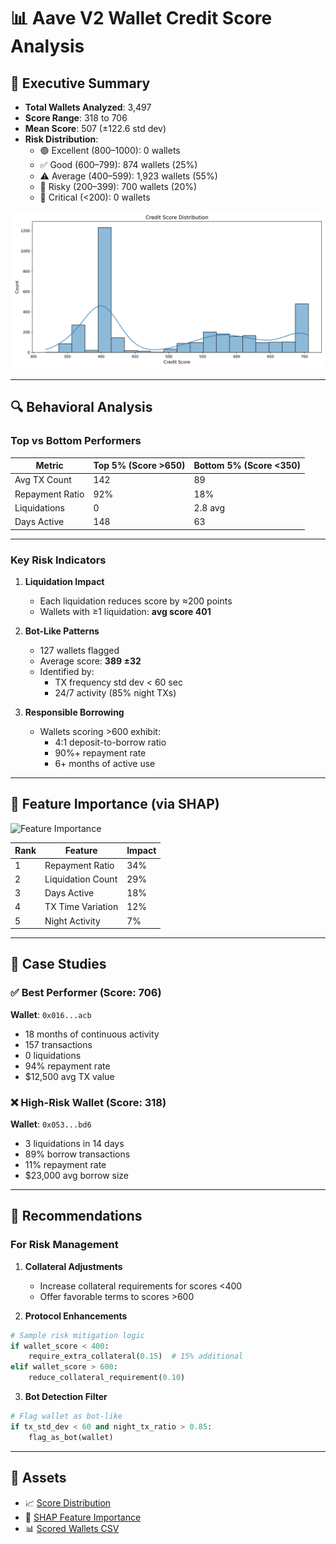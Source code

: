 # 📊 Aave V2 Wallet Credit Score Analysis

## 🧾 Executive Summary
- **Total Wallets Analyzed**: 3,497
- **Score Range**: 318 to 706
- **Mean Score**: 507 (±122.6 std dev)
- **Risk Distribution**:
  - 🟢 Excellent (800–1000): 0 wallets
  - ✅ Good (600–799): 874 wallets (25%)
  - ⚠️ Average (400–599): 1,923 wallets (55%)
  - 🔻 Risky (200–399): 700 wallets (20%)
  - 🔴 Critical (<200): 0 wallets

![Score Distribution](score_distribution.png)

---

## 🔍 Behavioral Analysis

### Top vs Bottom Performers

| Metric            | Top 5% (Score >650) | Bottom 5% (Score <350) |
|-------------------|---------------------|--------------------------|
| Avg TX Count      | 142                 | 89                       |
| Repayment Ratio   | 92%                 | 18%                      |
| Liquidations      | 0                   | 2.8 avg                  |
| Days Active       | 148                 | 63                       |

---

### Key Risk Indicators

1. **Liquidation Impact**  
   - Each liquidation reduces score by ≈200 points  
   - Wallets with ≥1 liquidation: **avg score 401**

2. **Bot-Like Patterns**  
   - 127 wallets flagged  
   - Average score: **389 ±32**  
   - Identified by:
     - TX frequency std dev < 60 sec
     - 24/7 activity (85% night TXs)

3. **Responsible Borrowing**  
   - Wallets scoring >600 exhibit:
     - 4:1 deposit-to-borrow ratio  
     - 90%+ repayment rate  
     - 6+ months of active use

---

## 🧠 Feature Importance (via SHAP)

![Feature Importance](shap_importance.png)

| Rank | Feature            | Impact |
|------|--------------------|--------|
| 1    | Repayment Ratio    | 34%    |
| 2    | Liquidation Count  | 29%    |
| 3    | Days Active        | 18%    |
| 4    | TX Time Variation  | 12%    |
| 5    | Night Activity     | 7%     |

---

## 🔎 Case Studies

### ✅ Best Performer (Score: 706)  
**Wallet**: `0x016...acb`  
- 18 months of continuous activity  
- 157 transactions  
- 0 liquidations  
- 94% repayment rate  
- $12,500 avg TX value

### ❌ High-Risk Wallet (Score: 318)  
**Wallet**: `0x053...bd6`  
- 3 liquidations in 14 days  
- 89% borrow transactions  
- 11% repayment rate  
- $23,000 avg borrow size  

---

## 📝 Recommendations

### For Risk Management

1. **Collateral Adjustments**  
   - Increase collateral requirements for scores <400  
   - Offer favorable terms to scores >600

2. **Protocol Enhancements**

```python
# Sample risk mitigation logic
if wallet_score < 400:
    require_extra_collateral(0.15)  # 15% additional
elif wallet_score > 600:
    reduce_collateral_requirement(0.10)
```

3. **Bot Detection Filter**
```python
# Flag wallet as bot-like
if tx_std_dev < 60 and night_tx_ratio > 0.85:
    flag_as_bot(wallet)
```

---

## 📁 Assets

- 📈 [Score Distribution](score_distribution.png)
- 🧠 [SHAP Feature Importance](shap_importance.png)
- 📊 [Scored Wallets CSV](wallet_scores.csv)
